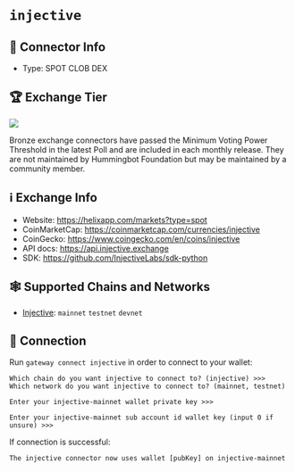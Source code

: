 # `injective`

## 📁 Connector Info

* Type: SPOT CLOB DEX

## 🏆 Exchange Tier

![](https://img.shields.io/static/v1?label=Hummingbot&message=BRONZE&color=green)

Bronze exchange connectors have passed the Minimum Voting Power Threshold in the latest Poll and are included in each monthly release. They are not maintained by Hummingbot Foundation but may be maintained by a community member.

## ℹ️ Exchange Info

* Website: <https://helixapp.com/markets?type=spot>
* CoinMarketCap: <https://coinmarketcap.com/currencies/injective>
* CoinGecko: <https://www.coingecko.com/en/coins/injective>
* API docs: <https://api.injective.exchange>
* SDK: <https://github.com/InjectiveLabs/sdk-python>

## 🕸️ Supported Chains and Networks

* [Injective](/chains/injective): `mainnet` `testnet` `devnet`

## 🔑 Connection

Run `gateway connect injective` in order to connect to your wallet:

```
Which chain do you want injective to connect to? (injective) >>>
Which network do you want injective to connect to? (mainnet, testnet)

Enter your injective-mainnet wallet private key >>>

Enter your injective-mainnet sub account id wallet key (input 0 if unsure) >>>
```

If connection is successful:

```
The injective connector now uses wallet [pubKey] on injective-mainnet
```
